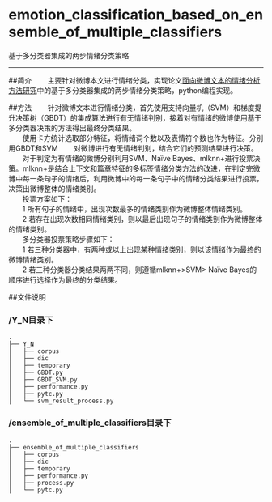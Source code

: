# emotion_classification_based_on_ensemble_of_multiple_classifiers
基于多分类器集成的两步情绪分类策略  

______
##简介
  &#160; &#160; &#160; &#160;主要针对微博本文进行情绪分类，实现论文[面向微博文本的情绪分析方法研究](http://cdmd.cnki.com.cn/Article/CDMD-10213-1015979455.htm)中的基于多分类器集成的两步情绪分类策略，python编程实现。
  
##方法
  &#160; &#160; &#160; &#160;针对微博文本进行情绪分类，首先使用支持向量机（SVM）和梯度提升决策树（GBDT）的集成算法进行有无情绪判别，接着对有情绪的微博使用基于多分类器决策的方法得出最终分类结果。<br>
  &#160; &#160; &#160; &#160;使用卡方统计选取部分特征，将情绪词个数以及表情符个数也作为特征。分别用GBDT和SVM &#160; &#160; &#160; &#160;对微博进行有无情绪判别，结合它们的预测结果进行决策。<br>
  &#160; &#160; &#160; &#160;对于判定为有情绪的微博分别利用SVM、Naïve Bayes、mlknn+进行投票决策。mlknn+是结合上下文和篇章特征的多标签情绪分类方法的改进，在判定完微博中每一条句子的情绪后，利用微博中的每一条句子中的情绪分类结果进行投票，决策出微博整体的情绪类别。<br>
  &#160; &#160; &#160; &#160;投票方案如下：<br>
  &#160; &#160; &#160; &#160;1 所有句子的情绪中，出现次数最多的情绪类别作为微博整体情绪类别。<br>
  &#160; &#160; &#160; &#160;2 若存在出现次数相同情绪类别，则以最后出现句子的情绪类别作为微博整体的情绪类别。<br>
  &#160; &#160; &#160; &#160;多分类器投票策略步骤如下：<br>
  &#160; &#160; &#160; &#160;1 若三种分类器中，有两种或以上出现某种情绪类别，则以该情绪作为最终的微博情绪类别。<br>
  &#160; &#160; &#160; &#160;2 若三种分类器分类结果两两不同，则遵循mlknn+>SVM> Naïve Bayes的顺序进行选择作为最终的分类结果。<br>
  
##文件说明
### /Y_N目录下

```
.
├── Y_N
│   ├── corpus
│   ├── dic
│   ├── temporary
│   ├── GBDT.py
│   ├── GBDT_SVM.py
│   ├── performance.py
│   ├── pytc.py
│   └── svm_result_process.py
```

### /ensemble_of_multiple_classifiers目录下


```
.
├── ensemble_of_multiple_classifiers
│   ├── corpus
│   ├── dic
│   ├── temporary
│   ├── performance.py
│   ├── process.py
│   └── pytc.py
```
